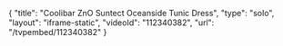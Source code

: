 {
    "title": "Coolibar ZnO Suntect Oceanside Tunic Dress",
    "type": "solo",
    "layout": "iframe-static",
    "videoId": "112340382",
    "url": "\/tvpembed\/112340382"
}